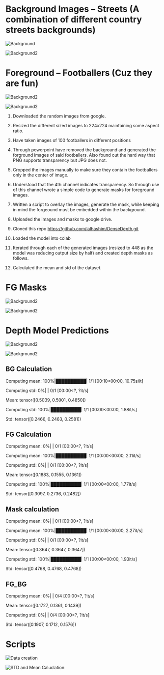 # Background Images – Streets (A combination of different country streets backgrounds)

![Background](https://github.com/raviteja8484/EVA4/blob/master/S14/bg_012.png)

![Background2](https://github.com/raviteja8484/EVA4/blob/master/S14/bg_021.png)


# Foreground – Footballers (Cuz they are fun)

![Background2](https://github.com/raviteja8484/EVA4/blob/master/S14/fg_036.png)

![Background2](https://github.com/raviteja8484/EVA4/blob/master/S14/fg_037.png)


1)	Downloaded the random images from google.

2)	Resized the different sized images to 224x224 maintaining some aspect ratio.

3)	Have taken images of 100 footballers in different positions

4)	Through powerpoint have removed the background and generated the forground images of said footballers. Also found out the hard way that PNG supports transparency but JPG does not.

5)	Cropped the images manually to make sure they contain the footballers only in the center of image.

6)	Understood that the 4th channel indicates transparency. So through use of this channel wrote a simple code to generate masks for foreground images. 

7)	Written a script to overlay the images, generate the mask, while keeping in mind the forgeound must be embedded within the background. 

8)	Uploaded the images and masks to google drive.

9)	Cloned this repo https://github.com/ialhashim/DenseDepth.git

10)	Loaded the model into colab

11)	Iterated through each of the generated images (resized to 448 as the model was reducing output size by half) and created depth masks as follows.

12)	Calculated the mean and std of the dataset.


# FG Masks

![Background2](https://github.com/raviteja8484/EVA4/blob/master/S14/fg_mask_036.jpg)

![Background2](https://github.com/raviteja8484/EVA4/blob/master/S14/fg_mask_037.jpg)

# Depth Model Predictions

![Background2](https://github.com/raviteja8484/EVA4/blob/master/S14/img_0005.jpg)

![Background2](https://github.com/raviteja8484/EVA4/blob/master/S14/img_0021.jpg)

## BG Calculation

Computing mean: 100%|██████████| 1/1 [00:10<00:00, 10.75s/it]

Computing std:   0%|          | 0/1 [00:00<?, ?it/s]

Mean:  tensor([0.5039, 0.5001, 0.4850])

Computing std: 100%|██████████| 1/1 [00:00<00:00,  1.88it/s]

Std:  tensor([0.2466, 0.2463, 0.2581])





## FG Calculation


Computing mean:   0%|          | 0/1 [00:00<?, ?it/s]

Computing mean: 100%|██████████| 1/1 [00:00<00:00,  2.11it/s]

Computing std:   0%|          | 0/1 [00:00<?, ?it/s]

Mean:  tensor([0.1883, 0.1555, 0.1361])

Computing std: 100%|██████████| 1/1 [00:00<00:00,  1.77it/s]

Std:  tensor([0.3097, 0.2736, 0.2482])


## Mask calculation

Computing mean:   0%|          | 0/1 [00:00<?, ?it/s]

Computing mean: 100%|██████████| 1/1 [00:00<00:00,  2.27it/s]

Computing std:   0%|          | 0/1 [00:00<?, ?it/s]

Mean:  tensor([0.3647, 0.3647, 0.3647])

Computing std: 100%|██████████| 1/1 [00:00<00:00,  1.93it/s]

Std:  tensor([0.4768, 0.4768, 0.4768])

## FG_BG

Computing mean:   0%|          | 0/4 [00:00<?, ?it/s]

Mean:  tensor([0.1727, 0.1361, 0.1439])

Computing std:   0%|          | 0/4 [00:00<?, ?it/s]

Std:  tensor([0.1907, 0.1712, 0.1576])

# Scripts

![Data creation](https://github.com/raviteja8484/EVA4/blob/master/S14/data_creation.ipynb)

![STD and Mean Caluclation](https://github.com/raviteja8484/EVA4/blob/master/S14/Calculation.ipynb)




